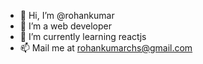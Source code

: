 - 👋 Hi, I’m @rohankumar
- 👀 I’m a web developer 
- 🌱 I’m currently learning reactjs
- 📫 Mail me at rohankumarchs@gmail.com

<!---
rohankumar50/rohankumar50 is a ✨ special ✨ repository because its `README.md` (this file) appears on your GitHub profile.
You can click the Preview link to take a look at your changes.
--->
